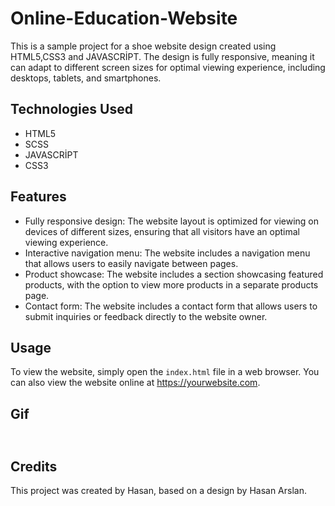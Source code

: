 # Online-Education-Website

  <p>This is a sample project for a shoe website design created using HTML5,CSS3 and JAVASCRİPT. The design is fully responsive, meaning it can adapt to different screen sizes for optimal viewing experience, including desktops, tablets, and smartphones.</p>

  <h2>Technologies Used</h2>

  <ul>
    <li>HTML5</li>
    <li>SCSS</li>
    <li>JAVASCRİPT</li>
    <li>CSS3</li>


  </ul>

  <h2>Features</h2>

  <ul>
    <li>Fully responsive design: The website layout is optimized for viewing on devices of different sizes, ensuring that all visitors have an optimal viewing experience.</li>
    <li>Interactive navigation menu: The website includes a navigation menu that allows users to easily navigate between pages.</li>
    <li>Product showcase: The website includes a section showcasing featured products, with the option to view more products in a separate products page.</li>
    <li>Contact form: The website includes a contact form that allows users to submit inquiries or feedback directly to the website owner.</li>
  </ul>

  <h2>Usage</h2>

  <p>To view the website, simply open the <code>index.html</code> file in a web browser. You can also view the website online at <a href="https://yourwebsite.com">https://yourwebsite.com</a>.</p>
  
  <h2>Gif<h2>
  
 <img src="https://github.com/Hasan-Arslan2779/Online-Education-Website/blob/master/gif%20(2).gif" alt="">
  <h2>Credits</h2>



  <p>This project was created by Hasan, based on a design by Hasan Arslan.</p>
